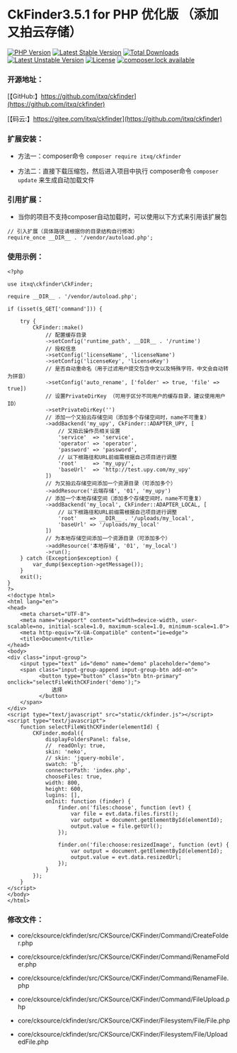 CkFinder3.5.1 for PHP 优化版 （添加又拍云存储）
===============

[![PHP Version](https://img.shields.io/badge/php-%3E%3D7.1-8892BF.svg)](http://www.php.net/)
[![Latest Stable Version](https://poser.pugx.org/itxq/ckfinder/version)](https://packagist.org/packages/itxq/ckfinder)
[![Total Downloads](https://poser.pugx.org/itxq/ckfinder/downloads)](https://packagist.org/packages/itxq/ckfinder)
[![Latest Unstable Version](https://poser.pugx.org/itxq/ckfinder/v/unstable)](//packagist.org/packages/itxq/ckfinder)
[![License](https://poser.pugx.org/itxq/ckfinder/license)](https://packagist.org/packages/itxq/ckfinder)
[![composer.lock available](https://poser.pugx.org/itxq/ckfinder/composerlock)](https://packagist.org/packages/itxq/ckfinder)
  
### 开源地址：

[【GitHub:】https://github.com/itxq/ckfinder](https://github.com/itxq/ckfinder)

[【码云:】https://gitee.com/itxq/ckfinder](https://github.com/itxq/ckfinder)

### 扩展安装：

+ 方法一：composer命令 `composer require itxq/ckfinder`

+ 方法二：直接下载压缩包，然后进入项目中执行 composer命令 `composer update` 来生成自动加载文件

### 引用扩展：

+ 当你的项目不支持composer自动加载时，可以使用以下方式来引用该扩展包

```
// 引入扩展（具体路径请根据你的目录结构自行修改）
require_once __DIR__ . '/vendor/autoload.php';
```

### 使用示例：

```
<?php

use itxq\ckfinder\CkFinder;

require __DIR__ . '/vendor/autoload.php';

if (isset($_GET['command'])) {

    try {
        CkFinder::make()
            // 配置缓存目录
            ->setConfig('runtime_path', __DIR__ . '/runtime')
            // 授权信息
            ->setConfig('licenseName', 'licenseName')
            ->setConfig('licenseKey', 'licenseKey')
            // 是否自动重命名（用于过滤用户提交包含中文以及特殊字符，中文会自动转为拼音）
            ->setConfig('auto_rename', ['folder' => true, 'file' => true])
            // 设置PrivateDirKey （可用于区分不同用户的缓存目录，建议使用用户ID）
            ->setPrivateDirKey('')
            // 添加一个又拍云存储空间（添加多个存储空间时，name不可重复）
            ->addBackend('my_upy', CkFinder::ADAPTER_UPY, [
                // 又拍云操作员相关设置
                'service'  => 'service',
                'operator' => 'operator',
                'password' => 'password',
                // 以下根路径和URL前缀需根据自己项目进行调整
                'root'     => 'my_upy/',
                'baseUrl'  => 'http://test.upy.com/my_upy'
            ])
            // 为又拍云存储空间添加一个资源目录（可添加多个）
            ->addResource('云端存储', '01', 'my_upy')
            // 添加一个本地存储空间（添加多个存储空间时，name不可重复）
            ->addBackend('my_local', CkFinder::ADAPTER_LOCAL, [
                // 以下根路径和URL前缀需根据自己项目进行调整
                'root'    => __DIR__ . '/uploads/my_local',
                'baseUrl' => '/uploads/my_local'
            ])
            // 为本地存储空间添加一个资源目录（可添加多个）
            ->addResource('本地存储', '01', 'my_local')
            ->run();
    } catch (Exception$exception) {
        var_dump($exception->getMessage());
    }
    exit();
}
?>
<!doctype html>
<html lang="en">
<head>
    <meta charset="UTF-8">
    <meta name="viewport" content="width=device-width, user-scalable=no, initial-scale=1.0, maximum-scale=1.0, minimum-scale=1.0">
    <meta http-equiv="X-UA-Compatible" content="ie=edge">
    <title>Document</title>
</head>
<body>
<div class="input-group">
    <input type="text" id="demo" name="demo" placeholder="demo">
    <span class="input-group-append input-group-btn add-on">
          <button type="button" class="btn btn-primary" onclick="selectFileWithCKFinder('demo');">
              选择
          </button>
    </span>
</div>
<script type="text/javascript" src="static/ckfinder.js"></script>
<script type="text/javascript">
    function selectFileWithCKFinder(elementId) {
        CKFinder.modal({
            displayFoldersPanel: false,
            //  readOnly: true,
            skin: 'neko',
            // skin: 'jquery-mobile',
            swatch: 'b',
            connectorPath: 'index.php',
            chooseFiles: true,
            width: 800,
            height: 600,
            lugins: [],
            onInit: function (finder) {
                finder.on('files:choose', function (evt) {
                    var file = evt.data.files.first();
                    var output = document.getElementById(elementId);
                    output.value = file.getUrl();
                });

                finder.on('file:choose:resizedImage', function (evt) {
                    var output = document.getElementById(elementId);
                    output.value = evt.data.resizedUrl;
                });
            }
        });
    }
</script>
</body>
</html>
```

### 修改文件：

+ core/cksource/ckfinder/src/CKSource/CKFinder/Command/CreateFolder.php

+ core/cksource/ckfinder/src/CKSource/CKFinder/Command/RenameFolder.php

+ core/cksource/ckfinder/src/CKSource/CKFinder/Command/RenameFile.php

+ core/cksource/ckfinder/src/CKSource/CKFinder/Command/FileUpload.php

+ core/cksource/ckfinder/src/CKSource/CKFinder/Filesystem/File/File.php

+ core/cksource/ckfinder/src/CKSource/CKFinder/Filesystem/File/UploadedFile.php
